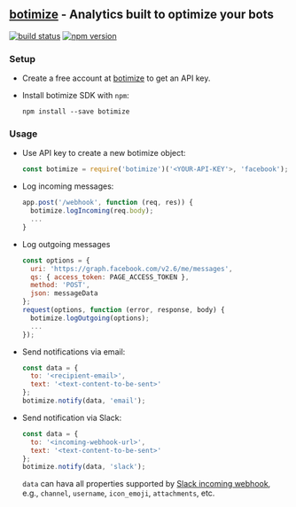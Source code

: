 ## [botimize](botimize.io) - Analytics built to optimize your bots

[![build status](https://img.shields.io/travis/botimize/botimize-sdk-js/master.svg?style=flat-square)](https://travis-ci.org/botimize/botimize-sdk-js)
[![npm version](https://img.shields.io/npm/v/botimize.svg?style=flat-square)](https://www.npmjs.com/package/botimize)

### Setup

* Create a free account at [botimize](botimize.io) to get an API key.
* Install botimize SDK with `npm`:

  ```shell
  npm install --save botimize
  ```

### Usage

- Use API key to create a new botimize object:

  ```javascript
  const botimize = require('botimize')('<YOUR-API-KEY'>, 'facebook');
  ```

- Log incoming messages:

  ```javascript
  app.post('/webhook', function (req, res)) {
    botimize.logIncoming(req.body);
    ...
  }
  ```

- Log outgoing messages

  ```javascript
  const options = {
    uri: 'https://graph.facebook.com/v2.6/me/messages',
    qs: { access_token: PAGE_ACCESS_TOKEN },
    method: 'POST',
    json: messageData
  };
  request(options, function (error, response, body) {
    botimize.logOutgoing(options);
    ...
  });
  ```

- Send notifications via email:

  ```javascript
  const data = {
    to: '<recipient-email>',
    text: '<text-content-to-be-sent>'
  };
  botimize.notify(data, 'email');
  ```

- Send notification via Slack:

  ```javascript
  const data = {
    to: '<incoming-webhook-url>',
    text: '<text-content-to-be-sent>'
  };
  botimize.notify(data, 'slack');
  ```

  `data` can hava all properties supported by [Slack incoming webhook](https://api.slack.com/incoming-webhooks), e.g., `channel`, `username`, `icon_emoji`,  `attachments`, etc.

